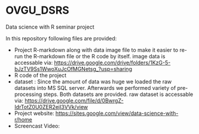 # OVGU_DSRS
Data science with R seminar project

In this repository following files are provided:
- Project R-markdown along with data image file to make it easier to re-run the R-markdown file or the R code by itself.
image data is accessable via: https://drive.google.com/drive/folders/1KzG-5-bJzTV9Ss1WwoXuJcOfMGNetsg_?usp=sharing
- R code of the project 
- dataset : Since the amount of data was huge we loaded the raw datasets into MS SQL server. Afterwards we performed variety of pre-processing steps. Both datasets are provided.
raw dataset is accessable via: https://drive.google.com/file/d/0BwrgZ-IdrTotZ0U0ZER2ejI3VVk/view
- Project website: https://sites.google.com/view/data-science-with-r/home
- Screencast Video: 
